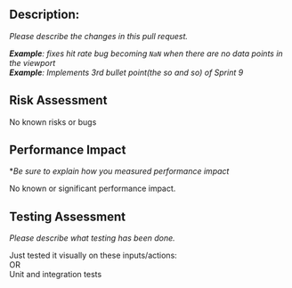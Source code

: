 ## Description:

*Please describe the changes in this pull request.*  

***Example**: fixes hit rate bug becoming `NaN` when there are no data points in the viewport*  
***Example**: Implements 3rd bullet point(the so and so) of Sprint 9*


## Risk Assessment

No known risks or bugs

## Performance Impact
**Be sure to explain how you measured performance impact*  

No known or significant performance impact.

## Testing Assessment

*Please describe what testing has been done.*

Just tested it visually on these inputs/actions:  
OR  
Unit and integration tests

